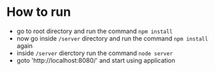 # How to run
* go to root directory and run the command `npm install`
* now go inside `/server` directory and run the command `npm install` again
* inside `/server` dierctory run the command `node server`
* goto 'http://localhost:8080/' and start using application
